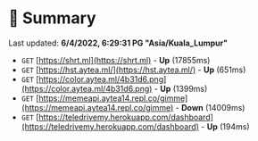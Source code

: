 # 📖 Summary
Last updated: **6/4/2022, 6:29:31 PG "Asia/Kuala_Lumpur"**

- `GET` [https://shrt.ml](https://shrt.ml) - **Up** (17855ms)
- `GET` [https://hst.aytea.ml/](https://hst.aytea.ml/) - **Up** (651ms)
- `GET` [https://color.aytea.ml/4b31d6.png](https://color.aytea.ml/4b31d6.png) - **Up** (1399ms)
- `GET` [https://memeapi.aytea14.repl.co/gimme](https://memeapi.aytea14.repl.co/gimme) - **Down** (14009ms)
- `GET` [https://teledrivemy.herokuapp.com/dashboard](https://teledrivemy.herokuapp.com/dashboard) - **Up** (194ms)
